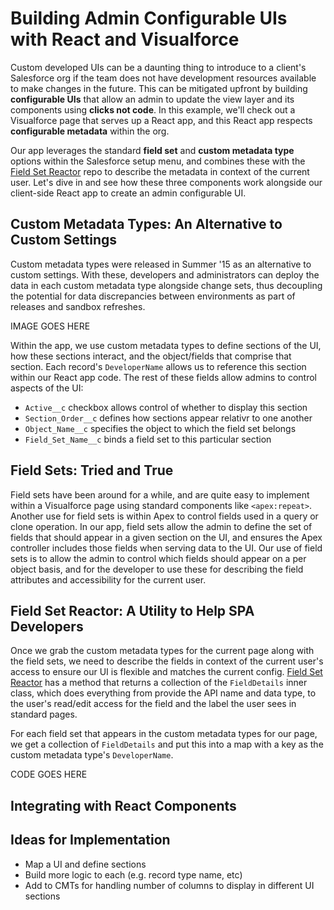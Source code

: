 # Building Admin Configurable UIs with React and Visualforce

Custom developed UIs can be a daunting thing to introduce to a client's Salesforce org if the team does not have development resources available to make changes in the future. This can be mitigated upfront by building **configurable UIs** that allow an admin to update the view layer and its components using **clicks not code**. In this example, we'll check out a Visualforce page that serves up a React app, and this React app respects **configurable metadata** within the org.

Our app leverages the standard **field set** and **custom metadata type** options within the Salesforce setup menu, and combines these with the [Field Set Reactor](https://github.com/rogeramitchell/FieldSetReactor) repo to describe the metadata in context of the current user. Let's dive in and see how these three components work alongside our client-side React app to create an admin configurable UI.

## Custom Metadata Types: An Alternative to Custom Settings

Custom metadata types were released in Summer '15 as an alternative to custom settings. With these, developers and administrators can deploy the data in each custom metadata type alongside change sets, thus decoupling the potential for data discrepancies between environments as part of releases and sandbox refreshes.

IMAGE GOES HERE

Within the app, we use custom metadata types to define sections of the UI, how these sections interact, and the object/fields that comprise that section. Each record's `DeveloperName` allows us to reference this section within our React app code. The rest of these fields allow admins to control aspects of the UI:

- `Active__c` checkbox allows control of whether to display this section
- `Section_Order__c` defines how sections appear relativr to one another
- `Object_Name__c` specifies the object to which the field set belongs
- `Field_Set_Name__c` binds a field set to this particular section

## Field Sets: Tried and True

Field sets have been around for a while, and are quite easy to implement within a Visualforce page using standard components like `<apex:repeat>`. Another use for field sets is within Apex to control fields used in a query or clone operation. In our app, field sets allow the admin to define the set of fields that should appear in a given section on the UI, and ensures the Apex controller includes those fields when serving data to the UI. Our use of field sets is to allow the admin to control which fields should appear on a per object basis, and for the developer to use these for describing the field attributes and accessibility for the current 
user.

## Field Set Reactor: A Utility to Help SPA Developers

Once we grab the custom metadata types for the current page along with the field sets, we need to describe the fields in context of the current user's access to ensure our UI is flexible and matches the current config. [Field Set Reactor](https://github.com/rogeramitchell/FieldSetReactor) has a method that returns a collection of the `FieldDetails` inner class, which does everything from provide the API name and data type, to the user's read/edit access for the field and the label the user sees in standard pages.

For each field set that appears in the custom metadata types for our page, we get a collection of `FieldDetails` and put this into a map with a key as the custom metadata type's `DeveloperName`.

CODE GOES HERE

## Integrating with React Components



## Ideas for Implementation

- Map a UI and define sections
- Build more logic to each (e.g. record type name, etc)
- Add to CMTs for handling number of columns to display in different UI sections